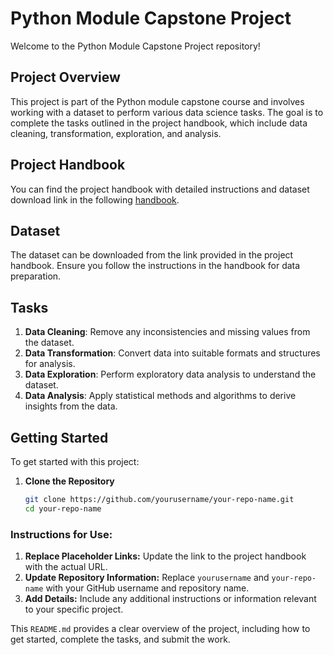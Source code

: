 # Python Module Capstone Project

Welcome to the Python Module Capstone Project repository!

## Project Overview

This project is part of the Python module capstone course and involves working with a dataset to perform various data science tasks. The goal is to complete the tasks outlined in the project handbook, which include data cleaning, transformation, exploration, and analysis.

## Project Handbook

You can find the project handbook with detailed instructions and dataset download link in the following [handbook](https://example.com/your-handbook-link).

## Dataset

The dataset can be downloaded from the link provided in the project handbook. Ensure you follow the instructions in the handbook for data preparation.

## Tasks

1. **Data Cleaning**: Remove any inconsistencies and missing values from the dataset.
2. **Data Transformation**: Convert data into suitable formats and structures for analysis.
3. **Data Exploration**: Perform exploratory data analysis to understand the dataset.
4. **Data Analysis**: Apply statistical methods and algorithms to derive insights from the data.

## Getting Started

To get started with this project:

1. **Clone the Repository**

   ```bash
   git clone https://github.com/yourusername/your-repo-name.git
   cd your-repo-name

### Instructions for Use:
1. **Replace Placeholder Links:** Update the link to the project handbook with the actual URL.
2. **Update Repository Information:** Replace `yourusername` and `your-repo-name` with your GitHub username and repository name.
3. **Add Details:** Include any additional instructions or information relevant to your specific project.

This `README.md` provides a clear overview of the project, including how to get started, complete the tasks, and submit the work.
